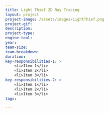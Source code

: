 ```yaml
---
title: Light Thief 2D Ray Tracing
layout: project
project-image: /assets/images/LightThief.png
project-gif: 
description: 
project-type: 
engine-tool: 
year: 
team-size: 
team-breakdown:
duration:
key-responsibilities-1: >
    <li>Item 1</li>
    <li>Item 2</li>
    <li>Item 3</li>
key-responsibilities-2: >
    <li>Item 1</li>
    <li>Item 2</li>
    <li>Item 3</li>
tags:

---
```

